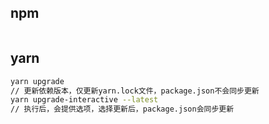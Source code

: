 ## npm

```bash
```

## yarn 

```bash
yarn upgrade 
// 更新依赖版本，仅更新yarn.lock文件，package.json不会同步更新
yarn upgrade-interactive --latest
// 执行后，会提供选项，选择更新后，package.json会同步更新
```

